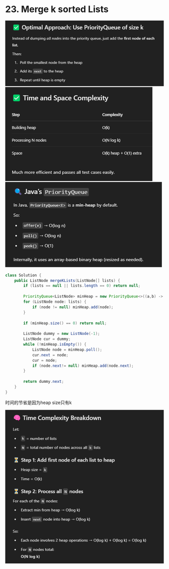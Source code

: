 # 23. Merge k sorted Lists

![alt text](image-13.png)
![alt text](image-14.png)
![alt text](image-15.png)

```java
class Solution {
    public ListNode mergeKLists(ListNode[] lists) {
        if (lists == null || lists.length == 0) return null;
        
        PriorityQueue<ListNode> minHeap = new PriorityQueue<>((a,b) -> (a.val - b.val));
        for (ListNode node: lists) {
            if (node != null) minHeap.add(node);
        }
        
        if (minHeap.size() == 0) return null;

        ListNode dummy = new ListNode(-1);
        ListNode cur = dummy;
        while (!minHeap.isEmpty()) {
            ListNode node = minHeap.poll();
            cur.next = node; 
            cur = node;
            if (node.next!= null) minHeap.add(node.next);
        }

        return dummy.next;
    }
}

```
时间的节省是因为heap size只有k

![alt text](image-16.png)